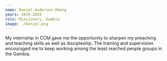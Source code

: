 ```yaml
---
name: Daniel Anderson-Obeng
years: 2019-2020
role: Missionary, Gambia
image: ./Daniel.png
---
```

My internship in CCM gave me the opportunity to sharpen my preaching and teaching skills as well as discipleship. The training and supervision encouraged me to keep working among the least reached people groups in the Gambia.
